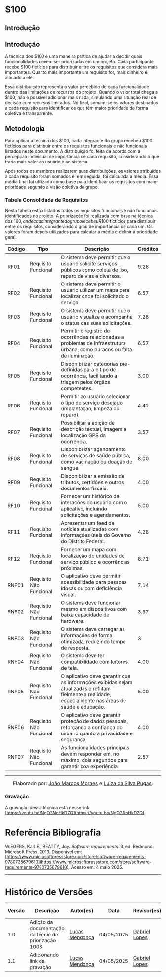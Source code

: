 # $100

## Introdução

## Introdução

A técnica dos $100 é uma maneira prática de ajudar a decidir quais funcionalidades devem ser priorizadas em um projeto. Cada participante recebe $100 fictícios para distribuir entre os requisitos que considera mais importantes. Quanto mais importante um requisito for, mais dinheiro é alocado a ele.

Essa distribuição representa o valor percebido de cada funcionalidade dentro das limitações de recursos do projeto. Quando o valor total chega a $100, não é possível adicionar mais nada, simulando uma situação real de decisão com recursos limitados. No final, somam-se os valores destinados a cada requisito para identificar os que têm maior prioridade de forma coletiva e transparente.

## Metodologia

Para aplicar a técnica dos $100, cada integrante do grupo recebeu $100 fictícios para distribuir entre os requisitos funcionais e não funcionais listados neste documento. A distribuição foi feita de acordo com a percepção individual de importância de cada requisito, considerando o que traria mais valor ao usuário e ao sistema.

Após todos os membros realizarem suas distribuições, os valores atribuídos a cada requisito foram somados e, em seguida, foi calculada a média. Essa média final foi utilizada como base para identificar os requisitos com maior prioridade segundo a visão coletiva do grupo.


### Tabela Consolidada de Requisitos

Nesta tabela estão listados todos os requisitos funcionais e não funcionais identificados no projeto. A priorização foi realizada com base na técnica dos $100, onde cada integrante do grupo recebeu R$100 fictícios para distribuir entre os requisitos, considerando o grau de importância de cada um. Os valores foram depois utilizados para calcular a média e definir a prioridade geral.

| Código  | Tipo                      | Descrição                                                                                                                                               | Créditos |
|---------|---------------------------|---------------------------------------------------------------------------------------------------------------------------------------------------------|----------|
| RF01    | Requisito Funcional       | O sistema deve permitir que o usuário solicite serviços públicos como coleta de lixo, reparo de vias e diversos.                                       |      9.28    |
| RF02    | Requisito Funcional       | O sistema deve permitir o usuário utilizar um mapa para localizar onde foi solicitado o serviço.                                                       |     6.57     |
| RF03    | Requisito Funcional       | O sistema deve permitir que o usuário visualize e acompanhe o status das suas solicitações.                                                            |     7.28     |
| RF04    | Requisito Funcional       | Permitir o registro de ocorrências relacionadas a problemas de infraestrutura urbana, como buracos ou falta de iluminação.                             |      6.57    |
| RF05    | Requisito Funcional       | Disponibilizar categorias pré-definidas para o tipo de ocorrência, facilitando a triagem pelos órgãos competentes.                                     |     3.00     |
| RF06    | Requisito Funcional       | Permitir ao usuário selecionar o tipo de serviço desejado (implantação, limpeza ou reparo).                                                             |     4.42     |
| RF07    | Requisito Funcional       | Possibilitar a adição de descrição textual, imagem e localização GPS da ocorrência.                                                                    |      3.57    |
| RF08    | Requisito Funcional       | Disponibilizar agendamento de serviços de saúde pública, como vacinação ou doação de sangue.                                                           |     8.00     |
| RF09    | Requisito Funcional       | Disponibilizar a emissão de tributos, certidões e outros documentos fiscais.                                                                           |     4.00     |
| RF10    | Requisito Funcional       | Fornecer um histórico de interações do usuário com o aplicativo, incluindo solicitações e agendamentos.                                                |     5.00     |
| RF11    | Requisito Funcional       | Apresentar um feed de notícias atualizadas com informações úteis do Governo do Distrito Federal.                                                       |     4.28     |
| RF12    | Requisito Funcional       | Fornecer um mapa com localização de unidades de serviço público e ocorrências próximas.                                                                |     8.71     |
| RNF01   | Requisito Não Funcional   | O aplicativo deve permitir acessibilidade para pessoas idosas ou com deficiência visual.                                                               |     7.14     |
| RNF02   | Requisito Não Funcional   | O sistema deve funcionar mesmo em dispositivos com baixa capacidade de hardware.                                                                       |     3.57     |
| RNF03   | Requisito Não Funcional   | O sistema deve carregar as informações de forma otimizada, reduzindo tempo de resposta.                                                                |      3    |
| RNF04   | Requisito Não Funcional   | O sistema deve ter compatibilidade com leitores de tela.                                                                                                |     4.00     |
| RNF05   | Requisito Não Funcional   | O aplicativo deve garantir que as informações exibidas sejam atualizadas e reflitam fielmente a realidade, especialmente nas áreas de saúde e educação.|    5.00      |
| RNF06   | Requisito Não Funcional   | O aplicativo deve garantir proteção de dados pessoais, reforçando a confiança do usuário quanto à privacidade e segurança.                             |      4.00    |
| RNF07   | Requisito Não Funcional   | As funcionalidades principais devem responder em, no máximo, dois segundos para garantir boa experiência.                                              |     2.57     |

---

<font size="3"><p style="text-align: center">Elaborado por: [João Marcos Moraes](https://github.com/JJOAOMARCOSS) e [Luiza da Silva Pugas](https://github.com/Luizaxx).</p></font>

### Gravação

A gravação dessa técnica está nesse link:
[https://youtu.be/NgQ3NoHkDZQ](https://youtu.be/NgQ3NoHkDZQ)

# Referência Bibliografia 

WIEGERS, Karl E.; BEATTY, Joy. *Software requirements*. 3. ed. Redmond: Microsoft Press, 2013. Disponível em: [https://www.microsoftpressstore.com/store/software-requirements-9780735679610](https://www.microsoftpressstore.com/store/software-requirements-9780735679610). Acesso em: 4 maio 2025.

---
# Histórico de Versões

| Versão | Descrição                                                      | Autor(es)                            | Data       | Revisor(es)         | Data de revisão |
|--------|----------------------------------------------------------------|--------------------------------------|------------|---------------------|------------------|
| 1.0    | Adição da documentação da técnic de priorização 100$                                       | [Lucas Mendonça](https://github.com/lucasarruda9) | 04/05/2025 | [Gabriel Lopes](https://github.com/BrzGab) | 04/05/2025       |
| 1.1    | Adicionando link da gravação                                       | [Lucas Mendonça](https://github.com/lucasarruda9) | 04/05/2025 | [Gabriel Lopes](https://github.com/BrzGab) | 04/05/2025       |